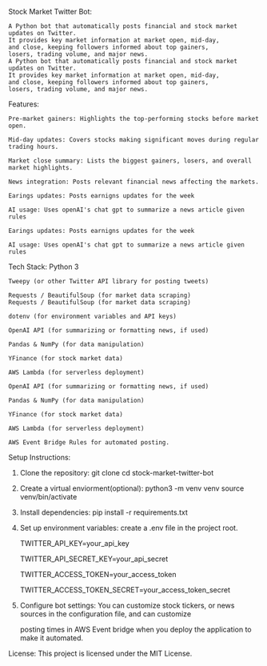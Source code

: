 Stock Market Twitter Bot:

    A Python bot that automatically posts financial and stock market updates on Twitter.
    It provides key market information at market open, mid-day,
    and close, keeping followers informed about top gainers,
    losers, trading volume, and major news.
    A Python bot that automatically posts financial and stock market updates on Twitter.
    It provides key market information at market open, mid-day,
    and close, keeping followers informed about top gainers,
    losers, trading volume, and major news.

Features:

    Pre-market gainers: Highlights the top-performing stocks before market open.

    Mid-day updates: Covers stocks making significant moves during regular trading hours.

    Market close summary: Lists the biggest gainers, losers, and overall market highlights.

    News integration: Posts relevant financial news affecting the markets.

    Earings updates: Posts earnigns updates for the week

    AI usage: Uses openAI's chat gpt to summarize a news article given rules

    Earings updates: Posts earnigns updates for the week

    AI usage: Uses openAI's chat gpt to summarize a news article given rules

Tech Stack:
    Python 3

    Tweepy (or other Twitter API library for posting tweets)

    Requests / BeautifulSoup (for market data scraping)
    Requests / BeautifulSoup (for market data scraping)

    dotenv (for environment variables and API keys)

    OpenAI API (for summarizing or formatting news, if used)

    Pandas & NumPy (for data manipulation)

    YFinance (for stock market data)

    AWS Lambda (for serverless deployment)

    OpenAI API (for summarizing or formatting news, if used)

    Pandas & NumPy (for data manipulation)

    YFinance (for stock market data)

    AWS Lambda (for serverless deployment)

    AWS Event Bridge Rules for automated posting.

Setup Instructions:
1. Clone the repository:
    git clone <your-repo-url>
    cd stock-market-twitter-bot

2. Create a virtual enviorment(optional):
    python3 -m venv venv
    source venv/bin/activate

3. Install dependencies:
    pip install -r requirements.txt

4. Set up environment variables:
    create a .env file in the project root.
   
    TWITTER_API_KEY=your_api_key
   
    TWITTER_API_SECRET_KEY=your_api_secret
   
    TWITTER_ACCESS_TOKEN=your_access_token
   
    TWITTER_ACCESS_TOKEN_SECRET=your_access_token_secret

6. Configure bot settings:
    You can customize stock tickers, or news sources in the configuration file, and can customize

    posting times in AWS Event bridge when you deploy the application to make it automated.

License:
    This project is licensed under the MIT License.
